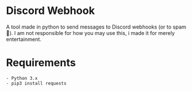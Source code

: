  # **Discord Webhook**

A tool made in python to send messages to Discord webhooks (or to spam 🤫).
I am not responsible for how you may use this, i made it for merely entertainment.



 # **Requirements**

    - Python 3.x
    - pip3 install requests
